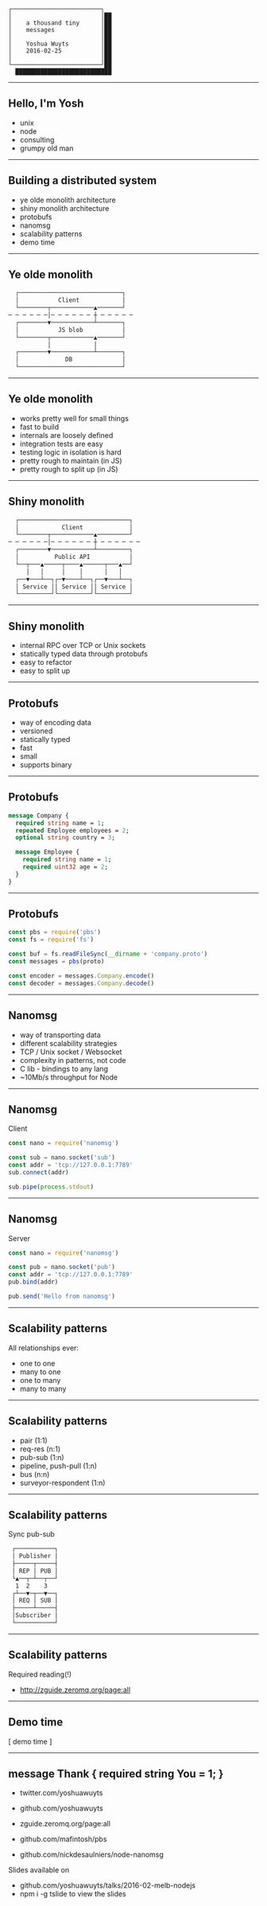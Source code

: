 ```
┌─────────────────────────┐
│                         │██
│    a thousand tiny      │██
│    messages             │██
│                         │██
│    Yoshua Wuyts         │██
│    2016-02-25           │██
│                         │██
└─────────────────────────┘██
  ███████████████████████████
```

---
## Hello, I'm Yosh
- unix
- node
- consulting
- grumpy old man

---
## Building a distributed system
- ye olde monolith architecture
- shiny monolith architecture
- protobufs
- nanomsg
- scalability patterns
- demo time

---
## Ye olde monolith
```txt
  ┌─────────────────────────────┐
  │           Client            │
  └────────┬────────────▲───────┘
─ ─ ─ ─ ─ ─│─ ─ ─ ─ ─ ─ ┼ ─ ─ ─ ─ ─
  ┌────────▼────────────┴───────┐
  │           JS blob           │
  └────────┬────────────▲───────┘
           │            │
  ┌────────▼────────────┴───────┐
  │             DB              │
  └─────────────────────────────┘
```

---
## Ye olde monolith
- works pretty well for small things
- fast to build
- internals are loosely defined
- integration tests are easy
- testing logic in isolation is hard
- pretty rough to maintain (in JS)
- pretty rough to split up (in JS)

---
## Shiny monolith
```txt
  ┌───────────────────────────────┐
  │            Client             │
  └────────┬────────────▲─────────┘
─ ─ ─ ─ ─ ─│─ ─ ─ ─ ─ ─ ┼ ─ ─ ─ ─ ─ ─
  ┌────────▼────────────┴─────────┐
  │          Public API           │
  └──┬───▲─────┬────▲──────┬───▲──┘
     │   │     │    │      │   │
  ┌──▼───┴──┐┌─▼────┴──┐┌──▼───┴──┐
  │ Service ││ Service ││ Service │
  └─────────┘└─────────┘└─────────┘
```

---
## Shiny monolith
- internal RPC over TCP or Unix sockets
- statically typed data through protobufs
- easy to refactor
- easy to split up

---
## Protobufs
- way of encoding data
- versioned
- statically typed
- fast
- small
- supports binary

---
## Protobufs
```proto
message Company {
  required string name = 1;
  repeated Employee employees = 2;
  optional string country = 3;

  message Employee {
    required string name = 1;
    required uint32 age = 2;
  }
}
```

---
## Protobufs
```js
const pbs = require('pbs')
const fs = require('fs')

const buf = fs.readFileSync(__dirname + 'company.proto')
const messages = pbs(proto)

const encoder = messages.Company.encode()
const decoder = messages.Company.decode()
```

---
## Nanomsg
- way of transporting data
- different scalability strategies
- TCP / Unix socket / Websocket
- complexity in patterns, not code
- C lib - bindings to any lang
- ~10Mb/s throughput for Node

---
## Nanomsg
Client
```js
const nano = require('nanomsg')

const sub = nano.socket('sub')
const addr = 'tcp://127.0.0.1:7789'
sub.connect(addr)

sub.pipe(process.stdout)
```

---
## Nanomsg
Server
```js
const nano = require('nanomsg')

const pub = nano.socket('pub')
const addr = 'tcp://127.0.0.1:7789'
pub.bind(addr)

pub.send('Hello from nanomsg')
```

---
## Scalability patterns
All relationships ever:
- one to one
- many to one
- one to many
- many to many

---
## Scalability patterns
- pair (1:1)
- req-res (n:1)
- pub-sub (1:n)
- pipeline, push-pull (1:n)
- bus (n:n)
- surveyor-respondent (1:n)

---
## Scalability patterns
Sync pub-sub
```txt
 ┌───────────┐
 │ Publisher │
 ├─────┬─────┤
 │ REP │ PUB │
 └▲──┬─┴──┬──┘
  1  2    3
 ┌┴──▼─┬──▼──┐
 │ REQ │ SUB │
 ├─────┴─────┤
 │Subscriber │
 └───────────┘
```

---
## Scalability patterns
Required reading(!)
- http://zguide.zeromq.org/page:all

---
## Demo time
[ demo time ]

---
## message Thank { required string You = 1; }
- twitter.com/yoshuawuyts
- github.com/yoshuawuyts

- zguide.zeromq.org/page:all
- github.com/mafintosh/pbs
- github.com/nickdesaulniers/node-nanomsg

Slides available on
- github.com/yoshuawuyts/talks/2016-02-melb-nodejs
- npm i -g tslide to view the slides
